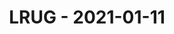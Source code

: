 ---
layout: post
title: LRUG - 2021-01-11
datetime: 2021-01-11 18:20:00.000000000 +00:00
name: LRUG
external_url: https://www.eventbrite.com/e/lrug-january-2021-tickets-133897660507
year_month: 2021-01
---